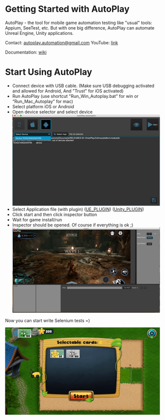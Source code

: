 # Getting Started with AutoPlay

AutoPlay - the tool for mobile game automation testing like "usual" tools: Appium, SeeTest, etc. But with one big difference, AutoPlay can automate Unreal Engine, Unity applications.

Contact: autoplay.automation@gmail.com
YouTube: [link](https://www.youtube.com/channel/UCPcmYGu6pLjxujNuLI9KVtg)

Documentation: [wiki](https://github.com/AutoplayAutomation/AutoPlay/wiki)

# Start Using AutoPlay

 - Connect device with USB cable. (Make sure USB debugging activated and allowed for Android, And "Trust" for iOS activated)
 - Run AutoPlay (use shortcut "Run_Win_Autoplay.bat" for win or “Run_Mac_Autoplay” for mac)
 - Select platform iOS or Android
 - Open device selector and select device
 ![enter image description here](https://github.com/AutoplayAutomation/AutoPlay/blob/master/Documentation/img/main.png)
 - Select Application file (with plugin) ([UE_PLUGIN](https://github.com/AutoplayAutomation/UE4_AutoPlay_Plugin)) ([Unity_PLUGIN](https://github.com/AutoplayAutomation/Unity_AutoPlay_Plugin))
 - Click start and then click inspector button
 - Wait for game install/run
 - Inspector should be opened. Of course if everything is ok ;)
![enter image description here](https://github.com/AutoplayAutomation/AutoPlay/blob/master/Documentation/img/inspector.png)

Now you can start write Selenium tests =)

![sample](https://github.com/AutoplayAutomation/AutoPlay/blob/master/Documentation/img/ezgif-2-84a822634122.gif)
